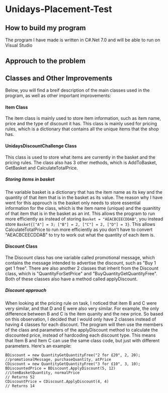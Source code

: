 # Unidays-Placement-Test
 
## How to build my program ###
The program I have made is written in C#.Net 7.0 and will be able to run on Visual Studio

## Approuch to the problem ##


## Classes and Other Improvements ##
Below, you will find a breif description of the main classes used in the program, as well as other important improvements:

#### **Item Class** ####
The item class is mainly used to store item information, such as item name, price and the type of discount it has. This class is mainly used for pricing rules, which is a dictionary that contains all the unique items that the shop has.

#### **UnidaysDiscountChallenge Class** ####
This class is used to store what items are currently in the basket and the pricing rules. The class also has 3 other methods, which is AddToBasket, GetBasket and CalculateTotalPrice.

##### Storing items in basket #####
The variable basket is a dictionary that has the item name as its key and the quantity of that item that is in the basket as its value. The reason why I have went for this approuch is the basket only needs to store essential information for the class, which is the item name (unique) and the quanitity of that item that is in the basket as an int. This allows the program to run more efficiently as instead of storing ```Basket = "AEACBCEECDDAB"```, you instead store ```Basket{["A"] = 3; ["B"] = 2, ["C"] = 2, ["D"] = 3}```. This allows CalculateTotalPrice to run more efficiently as you don't have to convert "AEACBCEECDDAB" to try to work out what the quantity of each item is.

#### **Discount Class** ####
The Discount class has one variable called promotional message, which contains the message intended to advertise the discount, such as "Buy 1 get 1 free". There are also another 2 classes that inherit from the Discount class, which is "QuantityForSetPrice" and "BuyQuantityGetQuantityFree". Both of these classes also have a method called applyDiscount.

##### Discount approuch #####
When looking at the pricing rule on task, I noticed that item B and C were very similar, and that D and E were also very similar. For example, the only difference between B and C is the item quanity and the new price. So based on this observation, I decided that I would only have 2 classes instead of having 4 classes for each discount. The program will then use the members of the class and parameters of the applyDiscount method to calculate the discounted price, instead of hardcoding each discount type. This means that Item B and Item C can use the same class code, but just with different parameters. Here's an example:

```
BDiscount = new QuantityGetQuantityFree("2 for £20", 2, 20); //promotionalMessage, purchaseQuantity, atPrice 
CDiscount = new QuantityGetQuantityFree("3 for £10", 3, 10);
BDiscountedPrice = BDiscount.ApplyDiscount(5, 12) //itemBasketQuantity, normalPrice
// Returns 52
CDiscountPrice = CDiscount.ApplyDiscount(4, 4)
// Returns 14
```
